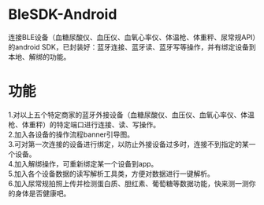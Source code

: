 # BleSDK-Android
连接BLE设备（血糖尿酸仪、血压仪、血氧心率仪、体温枪、体重秤、尿常规API）的android SDK，已封装好：蓝牙连接、蓝牙读、蓝牙写等操作，并有绑定设备到本地、解绑的功能。

# 功能
1.对以上五个特定商家的蓝牙外接设备（血糖尿酸仪、血压仪、血氧心率仪、体温枪、体重秤）的特定端口进行连接、读、写操作。</br>
2.加入各设备的操作流程banner引导图。</br>
3.可对第一次连接的设备进行绑定，以防止外接设备过多时，连接不到指定的某一个设备。</br>
4.加入解绑操作，可重新绑定某一个设备到app。</br>
5.加入各个设备数据的读写解析工具类，方便对数据进行一键解析。</br>
6.加入尿常规拍照上传并检测蛋白质、胆红素、葡萄糖等数据功能，快来测一测你的身体是否健康吧。
